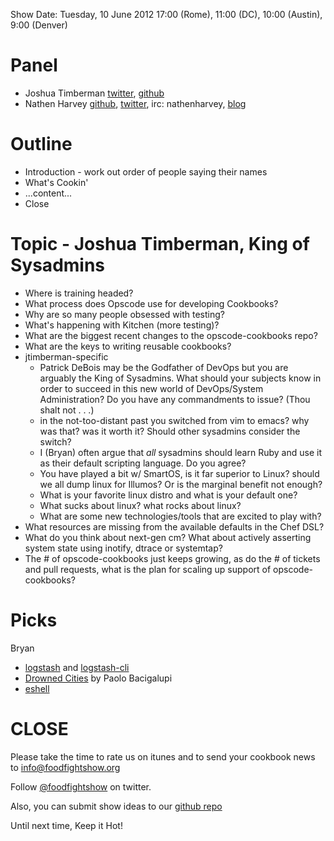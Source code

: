 Show Date:  Tuesday, 10 June 2012 17:00 (Rome), 11:00 (DC), 10:00 (Austin), 9:00 (Denver)

Panel
=====

* Joshua Timberman [twitter](https://twitter.com/#!/jtimberman), [github](http://github.com/jtimberman)
* Nathen Harvey [github](http://github.com/nathenharvey), [twitter](http://twitter.com/nathenharvey), irc: nathenharvey, [blog](http://nathenharvey.com)

Outline
=======
* Introduction - work out order of people saying their names
* What's Cookin'
* ...content...
* Close

Topic - Joshua Timberman, King of Sysadmins
==========================

* Where is training headed?
* What process does Opscode use for developing Cookbooks?
* Why are so many people obsessed with testing?
* What's happening with Kitchen (more testing)?
* What are the biggest recent changes to the opscode-cookbooks repo?
* What are the keys to writing reusable cookbooks?
* jtimberman-specific
  * Patrick DeBois may be the Godfather of DevOps but you are arguably
    the King of Sysadmins. What should your subjects know in order to
    succeed in this new world of DevOps/System Administration? Do you
    have any commandments to issue? (Thou shalt not . . .)
  * in the not-too-distant past you switched from vim to emacs? why was
    that? was it worth it? Should other sysadmins consider the switch?
  * I (Bryan) often argue that _all_ sysadmins should learn Ruby and
    use it as their default scripting language. Do you agree?
  * You have played a bit w/ SmartOS, is it far superior to Linux?
    should we all dump linux for Illumos? Or is the marginal benefit
    not enough?
  * What is your favorite linux distro and what is your default one?
  * What sucks about linux? what rocks about linux?
  * What are some new technologies/tools that are excited to play with?
* What resources are missing from the available defaults in the Chef
  DSL?
* What do you think about next-gen cm? What about actively asserting system state
  using inotify, dtrace or systemtap?
* The # of opscode-cookbooks just keeps growing, as do the # of
  tickets and pull requests, what is the plan for scaling up support
  of opscode-cookbooks?

Picks
=====

Bryan
  - [logstash](http://logstash.net) and [logstash-cli](https://github.com/jedi4ever/logstash-cli)
  - [Drowned Cities](http://www.amazon.com/The-Drowned-Cities-Paolo-Bacigalupi/dp/0316056243/ref=sr_1_1?s=books&ie=UTF8&qid=1340605354&sr=1-1&keywords=drowned+cities) by Paolo Bacigalupi
  - [eshell](http://www.masteringemacs.org/articles/2010/12/13/complete-guide-mastering-eshell/)


CLOSE
=====

Please take the time to rate us on itunes and to send your cookbook
news to info@foodfightshow.org

Follow [@foodfightshow](http://twitter.com/foodfightshow) on twitter.

Also, you can submit show ideas to our [github repo](https://github.com/foodfight/showz)

Until next time, Keep it Hot!
